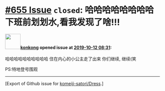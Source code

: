 # [\#655 Issue](https://github.com/komeiji-satori/Dress/issues/655) `closed`: 哈哈哈哈哈哈哈哈下班前划划水,看我发现了啥!!! 

#### <img src="https://avatars.githubusercontent.com/u/11269613?u=674a3bbc1bea7f12d34be8fdcb95f240390d6b97&v=4" width="50">[konkong](https://github.com/konkong) opened issue at [2019-10-12 08:31](https://github.com/komeiji-satori/Dress/issues/655):

哈哈哈哈哈哈哈哈哈哈
住在内心的小公主走了出来
你们继续, 继续(笑

PS:特地登号围观




-------------------------------------------------------------------------------



[Export of Github issue for [komeiji-satori/Dress](https://github.com/komeiji-satori/Dress).]
